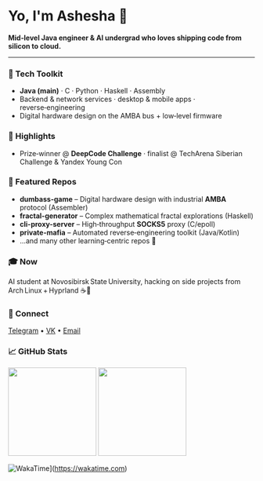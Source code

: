 # Yo, I'm **Ashesha** 👋

**Mid‑level Java engineer & AI undergrad who loves shipping code from silicon to cloud.**

---

### 🔧 Tech Toolkit

* **Java (main)** · C · Python · Haskell · Assembly
* Backend & network services · desktop & mobile apps · reverse‑engineering
* Digital hardware design on the AMBA bus + low‑level firmware

### 🚀 Highlights

* Prize‑winner @ **DeepCode Challenge** · finalist @ TechArena Siberian Challenge & Yandex Young Con

### 💎 Featured Repos

* **dumbass-game** – Digital hardware design with industrial **AMBA** protocol (Assembler)
* **fractal-generator** – Complex mathematical fractal explorations (Haskell)
* **cli-proxy-server** – High‑throughput **SOCKS5** proxy (C/epoll)
* **private-mafia** – Automated reverse‑engineering toolkit (Java/Kotlin)
* ...and many other learning‑centric repos 👀

### 🎓 Now

AI student at Novosibirsk State University, hacking on side projects from Arch Linux + Hyprland ☕🚀

### 🤝 Connect

[Telegram](https://t.me/mcashesha) • [VK](https://vk.com/mcashesha) • [Email](mailto:mcashesha@mail.ru)

### 📈 GitHub Stats

<div align="left">
  <img src="https://github-readme-stats.vercel.app/api?username=McAshesha&show_icons=true&theme=radical" height="180" />
  <img src="https://github-readme-stats.vercel.app/api/top-langs/?username=McAshesha&layout=compact&theme=radical" height="180" />
</div>

![WakaTime](https://github-readme-stats.vercel.app/api/wakatime?username=Ashesha)](https://wakatime.com)
